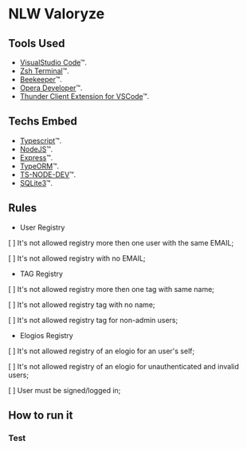 # NLW Valoryze

## Tools Used

* [VisualStudio Code]()&trade;.
* [Zsh Terminal]()&trade;.
* [Beekeeper]()&trade;.
* [Opera Developer]()&trade;.
* [Thunder Client Extension for VSCode]()&trade;.

## Techs Embed

* [Typescript]()&trade;.
* [NodeJS]()&trade;.
* [Express]()&trade;.
* [TypeORM]()&trade;.
* [TS-NODE-DEV]()&trade;.
* [SQLite3]()&trade;.

## Rules

- User Registry

[ ] It's not allowed registry more then one user with the same EMAIL;

[ ] It's not allowed registry with no EMAIL;

- TAG Registry

[ ] It's not allowed registry more then one tag with same name;

[ ] It's not allowed registry tag with no name;

[ ] It's not allowed registry tag for non-admin users;

- Elogios Registry

[ ] It's not allowed registry of an elogio for an user's self;

[ ] It's not allowed registry of an elogio for unauthenticated and invalid users;

[ ] User must be signed/logged in;

## How to run it

### Test